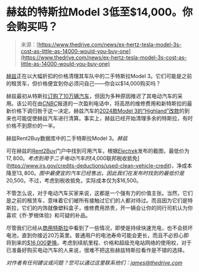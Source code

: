 <!--yml

类别：未分类

日期：2024年5月27日14:54:53

-->

# 赫兹的特斯拉Model 3低至$14,000。你会购买吗？

> 来源：[https://www.thedrive.com/news/ex-hertz-tesla-model-3s-cost-as-little-as-14000-would-you-buy-one](https://www.thedrive.com/news/ex-hertz-tesla-model-3s-cost-as-little-as-14000-would-you-buy-one)

[赫兹](https://www.thedrive.com/news/hertz-is-still-having-rental-car-customers-wrongfully-arrested-lawsuit-claims)正在以大幅折扣的价格清理其车队中的二手特斯拉Model 3。它们可能是之前的租赁车，但价格便宜到你必须问自己——你会以$14,000购买吗？

赫兹最初从特斯拉[订购了10万辆汽车](https://www.thedrive.com/news/42862/hertz-just-ordered-100000-teslas-in-supposed-4-2b-deal)，但因为多种原因推迟了其电动汽车的采用。该公司在由[*CNBC*](https://www.cnbc.com/2023/10/26/hertz-pulls-back-on-ev-plans-citing-tesla-price-cuts-repair-costs.html)报道的一次盈利电话中，将高昂的维修费用和新特斯拉的最新价格下调归咎于这一决定。赫兹汽车的[2024款Model 3的“Highland”改款](https://www.thedrive.com/news/2024-tesla-model-3-with-new-face-and-interior-finally-arrives-in-us)的到来也可能促使赫兹汽车进行清算。事实上，赫兹已经开始清理多余的特斯拉，有时价格不到原价的一半。

赫兹Rent2Buy数据库中的二手特斯拉Model 3。*赫兹*

可在赫兹的[Rent2Buy](https://www.hertzcarsales.com/rent2buy-inventory/index.htm?geoRadius=0&geoZip=90210&make=Tesla&sortBy=internetPrice%20asc&start=0)门户中找到可用汽车，根据[*Electrek*](https://electrek.co/2024/01/10/tesla-model-3-hertz-cheap-used-rental/)发布的截图，最低价为$17,800。考虑到用于二手电动汽车的[$4,000联邦税收抵免](https://www.irs.gov/credits-deductions/used-clean-vehicle-credit)，净成本降至$13,800。图中最便宜的汽车已经售出，因此我们在发布时找到的最低价是$20,500。不过，考虑到税收抵免，实际成本仅为$16,500。

不管怎么说，对于电动汽车买家来说，这都是一个强有力的价值主张。当然，它们是之前的租赁车，意味着它们被所有接触过它们的人都对待过。而且因为它们是特斯拉，它们的内饰就像塑料盒子，维修费用昂贵，开一辆会让你的同行司机认为你喜欢《乔·罗根体验》和可疑的补品。

尽管我们已经从[商用特斯拉](https://www.thedrive.com/news/43788/this-932000-mile-tesla-model-s-is-still-hanging-in-there)中看到了一些情况，即使是持续快速充电，也不会损坏电池，直到你接近20万英里。普通用户的电池寿命可能会更长，而且不必担心即将到来的[$16,000更换](https://www.thedrive.com/tech/38915/it-costs-nearly-16000-to-replace-a-tesla-model-3-battery-pack)。考虑到续航里程、价格和超级充电站网络的使用权，对于已准备好购买电动汽车的人来说，很难不把这些赫兹特斯拉看作是不错的选择。

*对作者有任何建议或问题？您可以通过这里联系他们：james@thedrive.com*
